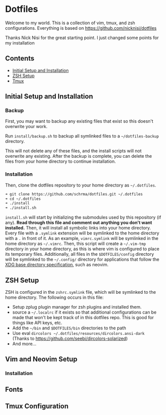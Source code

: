 # Dotfiles

Welcome to my world. This is a collection of vim, tmux, and zsh configurations. Everything is based on https://github.com/nicknisi/dotfiles 

Thanks Nick Nisi for the great starting point. I just changed some points for my installation

## Contents

+ [Initial Setup and Installation](#initial-setup-and-installation)
+ [ZSH Setup](#zsh-setup)
+ [Tmux](#tmux-configuration)

## Initial Setup and Installation

### Backup

First, you may want to backup any existing files that exist so this doesn't overwrite your work.

Run `install/backup.sh` to backup all symlinked files to a `~/dotfiles-backup` directory.

This will not delete any of these files, and the install scripts will not overwrite any existing. After the backup is complete, you can delete the files from your home directory to continue installation.

### Installation

Then, clone the dotfiles repository to your home directory as `~/.dotfiles`. 

```bash
➜ git clone https://github.com/schrma/dotfiles.git ~/.dotfiles
➜ cd ~/.dotfiles
➜ ./install
➜ ./install.sh
```

`install.sh` will start by initializing the submodules used by this repository (if any). **Read through this file and comment out anything you don't want installed.** Then, it will install all symbolic links into your home directory. Every file with a `.symlink` extension will be symlinked to the home directory with a `.` in front of it. As an example, `vimrc.symlink` will be symlinked in the home directory as `~/.vimrc`. Then, this script will create a `~/.vim-tmp` directory in your home directory, as this is where vim is configured to place its temporary files. Additionally, all files in the `$DOTFILES/config` directory will be symlinked to the `~/.config/` directory for applications that follow the [XDG base directory specification](http://standards.freedesktop.org/basedir-spec/basedir-spec-latest.html), such as neovim.

## ZSH Setup

ZSH is configured in the `zshrc.symlink` file, which will be symlinked to the home directory. The following occurs in this file:

* Setup zplug plugin manager for zsh plugins and installed them.
* source a `~/.localrc` if it exists so that additional configurations can be made that won't be kept track of in this dotfiles repo. This is good for things like API keys, etc.
* Add the `~/bin` and `$DOTFILES/bin` directories to the path
* Use eval `dircolors ~/.dotfiles/resources/dircolors.ansi-dark` (Thanks to https://github.com/seebi/dircolors-solarized)
* And more...


## Vim and Neovim Setup


### Installation


## Fonts


## Tmux Configuration

